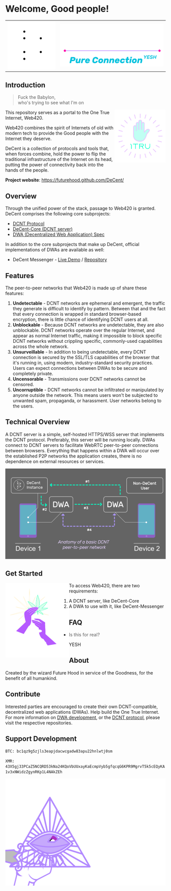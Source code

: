# Welcome, Good people!

<table>
  <tr>
    <td><img src="readme/amuletz.svg#play" style="width: 280px;"></td>
    <td><img src="readme/logo.svg" style="width: 600px;"></td>
  </tr>
</table>

## Introduction

<blockquote>Fuck the Babylon,<br>who's trying to see what I'm on</blockquote>

<img src="readme/1tru-badge.svg" align="right" style="width: 160px;">

This repository serves as a portal to the One True Internet, Web420.

Web420 combines the spirit of Internets of old with modern tech to provide the Good people with the Internet they deserve.

DeCent is a collection of protocols and tools that, when forces combine, hold the power to flip the traditional infrastructure of the Internet on its head, putting the power of connectivity back into the hands of the people.

**Project website**: https://futurehood.github.com/DeCent/

## Overview

Through the unified power of the stack, passage to Web420 is granted. DeCent comprises the following core subprojects:

<ul>
    <li>
        <a href="https://github.com/futurehood/DCNT">DCNT Protocol</a>
    </li>
    <li>
        <a href="https://github.com/futurehood/DeCent-Core">DeCent-Core (DCNT server)</a>    
    </li>
    <li>
        <a href="https://github.com/futurehood/DWA">DWA (Decentralized Web Application) Spec</a>
    </li>
</ul>

In addition to the core subprojects that make up DeCent, official implementations of DWAs are available as well:

<ul>
    <li>
        <span>DeCent Messenger - <a href="https://futurehood.github.io/DeCent-Messenger">Live Demo</a> / <a href="https://github.com/futurehood/DeCent-Messenger">Repository</a></span>
    </li>
</ul>



## Features

The peer-to-peer networks that Web420 is made up of share these features:

1. **Undetectable** - DCNT networks are ephemeral and emergent, the traffic they generate is difficult to identify by pattern. Between that and the fact that every connection is wrapped in standard browser-based encryption, there is little chance of identifying DCNT users at all.
2. **Unblockable** - Because DCNT networks are undetectable, they are also unblockable. DCNT networks operate over the regular Internet, and appear as normal Internet traffic, making it impossible to block specific DCNT networks without crippling specific, commonly-used capabilities across the whole network.
3. **Unsurveillable** - In addition to being undetectable, every DCNT connection is secured by the SSL/TLS capabilities of the browser that it's running in, using modern, industry-standard security practices. Users can expect connections between DWAs to be secure and completely private.
4. **Uncensorable** - Transmissions over DCNT networks cannot be censored.
5. **Uncorruptible** - DCNT networks cannot be infiltrated or manipulated by anyone outside the network. This means users won't be subjected to unwanted spam, propaganda, or harassment. User networks belong to the users.

## Technical Overview

A DCNT server is a simple, self-hosted HTTPS/WSS server that implements the DCNT protocol. Preferably, this server will be running locally. DWAs connect to DCNT servers to facilitate WebRTC peer-to-peer connections between browsers. Everything that happens within a DWA will occur over the established P2P networks the application creates, there is no dependence on external resources or services.

<img src="readme/connection-anatomy.png">

## Get Started

<img src="readme/praise-jah.svg" align="left" style="width: 200px;">

To access Web420, there are two requirements:

1. A DCNT server, like DeCent-Core
2. A DWA to use with it, like DeCent-Messenger

## FAQ

<ul>
    <li>
        <blockquote>Is this for real?</blockquote>
        <p>YESH</p>
    </li>
</ul>

## About

Created by the wizard Future Hood in service of the Goodness, for the benefit of all humankind.

## Contribute

Interested parties are encouraged to create their own DCNT-compatible, decentralized web applications (DWAs). Help build the One True Internet. For more information on <a href="">DWA development</a>, or the <a href="">DCNT protocol</a>, please visit the respective repositories.

## Support Development

`BTC: bc1qz9g5zjls3eapjdacwcgadw83apu22hnlwtj0sm`

`XMR: 43X5gj33PCaZ5NCQRD53kNa24KQoVbUUxayKaEcmpVyb5gfqcqG6KPR9MgrvT5k5cEQyKA1v3xNWidzZgynRKp1L4NAkZEh`

<img src="readme/word.svg">
